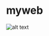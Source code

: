 # myweb
![alt text](https://scontent.fbkk10-1.fna.fbcdn.net/v/t1.0-9/52029349_2066430150069455_4797893294753316864_n.jpg?_nc_cat=108&ccb=2&_nc_sid=ad2b24&_nc_eui2=AeE15DEkiXCYc66xFTOowW2JSj_1jNwCYEJKP_WM3AJgQv0-TiztJQ-QMaxmcpHE7vxSUXnV4zhCQ9XTgGLprBZ-&_nc_ohc=hXm15fp-ZqwAX8G8hGb&_nc_oc=AQmXFRpD30JsV8Lioxy4Fj_55CgbG0mlsFSQhSC43Rl-tTfV1HvgRV-hEE3YwViZCRI&_nc_ht=scontent.fbkk10-1.fna&oh=c25b80c5c1426982e4534c0f219800e4&oe=600A96CA)
